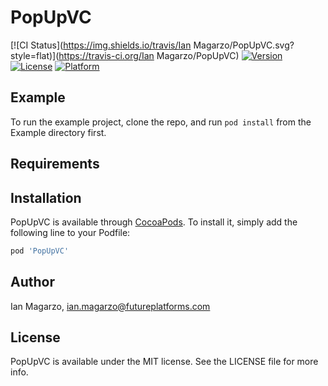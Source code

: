 # PopUpVC

[![CI Status](https://img.shields.io/travis/Ian Magarzo/PopUpVC.svg?style=flat)](https://travis-ci.org/Ian Magarzo/PopUpVC)
[![Version](https://img.shields.io/cocoapods/v/PopUpVC.svg?style=flat)](https://cocoapods.org/pods/PopUpVC)
[![License](https://img.shields.io/cocoapods/l/PopUpVC.svg?style=flat)](https://cocoapods.org/pods/PopUpVC)
[![Platform](https://img.shields.io/cocoapods/p/PopUpVC.svg?style=flat)](https://cocoapods.org/pods/PopUpVC)

## Example

To run the example project, clone the repo, and run `pod install` from the Example directory first.

## Requirements

## Installation

PopUpVC is available through [CocoaPods](https://cocoapods.org). To install
it, simply add the following line to your Podfile:

```ruby
pod 'PopUpVC'
```

## Author

Ian Magarzo, ian.magarzo@futureplatforms.com

## License

PopUpVC is available under the MIT license. See the LICENSE file for more info.
